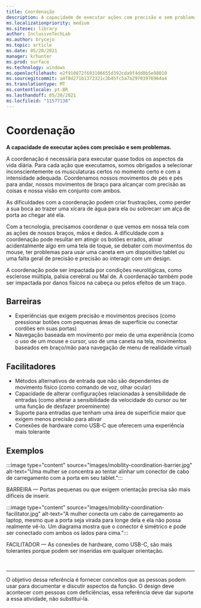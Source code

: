 ```yaml
---
title: Coordenação
description: A capacidade de executar ações com precisão e sem problemas
ms.localizationpriority: medium
ms.sitesec: library
author: InclusiveTechLab
ms.author: brycejo
ms.topic: article
ms.date: 05/20/2021
manager: krhunter
ms.prod: surface
ms.technology: windows
ms.openlocfilehash: e2f910872f693106655d392cda9f4dd8b5e98010
ms.sourcegitcommit: a4f8d271b1372321c3b45fc5a7a29703976964a4
ms.translationtype: MT
ms.contentlocale: pt-BR
ms.lasthandoff: 05/20/2021
ms.locfileid: "11577138"
---
```

# <a name="coordination"></a>Coordenação

**A capacidade de executar ações com precisão e sem problemas.**

A coordenação é necessária para executar quase todos os aspectos da vida diária. Para cada ação que executamos, somos obrigados a selecionar inconscientemente os musculaturas certos no momento certo e com a intensidade adequada. Coordenamos nossos movimentos de pés e pés para andar, nossos movimentos de braço para alcançar com precisão as coisas e nossa visão em conjunto com ambos.

As dificuldades com a coordenação podem criar frustrações, como perder a sua boca ao trazer uma xícara de água para ela ou sobrecarr um alça de porta ao chegar até ela.

Com a tecnologia, precisamos coordenar o que vemos em nossa tela com as ações de nossos braços, mãos e dedos. A dificuldade com a coordenação pode resultar em atingir os botões errados, ativar acidentalmente algo em uma tela de toque, se debater com movimentos do mouse, ter problemas para usar uma caneta em um dispositivo tablet ou uma falta geral de precisão e precisão ao interagir com um design.

A coordenação pode ser impactada por condições neurológicas, como esclerose múltipla, palsia cerebral ou Mal de. A coordenação também pode ser impactada por danos físicos na cabeça ou pelos efeitos de um traço.

## <a name="barriers"></a>Barreiras

* Experiências que exigem precisão e movimentos precisos (como pressionar botões com pequenas áreas de superfície ou conectar cordões em suas portas)
* Navegação baseada em movimento por meio de uma experiência (como o uso de um mouse e cursor, uso de uma caneta na tela, movimentos baseados em braço/mão para navegação de menu de realidade virtual)

## <a name="facilitators"></a>Facilitadores
* Métodos alternativos de entrada que não são dependentes de movimento físico (como comando de voz, olhar ocular)
* Capacidade de alterar configurações relacionadas à sensibilidade de entradas (como alterar a sensibilidade da velocidade do cursor ou ter uma função de desfazer proeminente)
* Suporte para entradas que tenham uma área de superfície maior que exigem menos precisão para ativar
* Conexões de hardware como USB-C que oferecem uma experiência mais tolerante


## <a name="examples"></a>Exemplos

:::image type="content" source="images/mobility-coordination-barrier.jpg" alt-text="Uma mulher se concentra ao tentar alinhar um conector de cabo de carregamento com a porta em seu tablet.":::

BARREIRA — Portas pequenas ou que exigem orientação precisa são mais difíceis de inserir.

:::image type="content" source="images/mobility-coordination-facilitator.jpg" alt-text="A mulher conecta um cabo de carregamento ao laptop, mesmo que a porta seja virada para longe dela e ela não possa realmente vê-lo. Um diagrama mostra que o conector é simétrico e pode ser conectado com ambos os lados para cima.":::

FACILITADOR — As conexões de hardware, como USB-C, são mais tolerantes porque podem ser inseridas em qualquer orientação.

&nbsp;

[comment]: # (Instrução Footer)
___
O objetivo dessa referência é fornecer conceitos que as pessoas podem usar para documentar e discutir aspectos da função. O design deve acontecer com pessoas com deficiências, essa referência deve dar suporte a essa atividade, não substituí-la. 